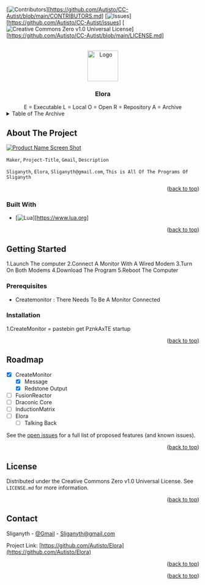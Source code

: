 [![Contributors][contributors-shield]][https://github.com/Autisto/CC-Autist/blob/main/CONTRIBUTORS.md]
[![Issues][issues-shield]][https://github.com/Autisto/CC-Autist/issues]
[![Creative Commons Zero v1.0 Universal License][license-shield]][https://github.com/Autisto/CC-Autist/blob/main/LICENSE.md]




<!-- PROJECT LOGO -->
<br />
<div align="center">
  <a href="https://github.com/Autisto/Elora">
    <img src="https://github.com/Autisto/Elora/blob/main/Images/logo.jpg" alt="Logo" width="80" height="80">
  </a>

<h3 align="center">Elora</h3>
E = Executable L = Local O = Open R = Repository A = Archive
</div>



<!-- TABLE OF CONTENTS -->
<details>
  <summary>Table of The Archive</summary>
  <ol>
    <li>
      <a href="#about-the-project">About The Project</a>
      <ul>
        <li><a href="#built-with">Built With</a></li>
      </ul>
    </li>
    <li>
      <a href="#getting-started">Getting Started</a>
      <ul>
        <li><a href="#prerequisites">Prerequisites</a></li>
        <li><a href="#installation">Installation</a></li>
      </ul>
    </li>
    <li><a href="#roadmap">Roadmap</a></li>
    <li><a href="#license">License</a></li>
    <li><a href="#contact">Contact</a></li>
  </ol>
</details>



<!-- ABOUT THE PROJECT -->
## About The Project

[![Product Name Screen Shot][product-screenshot]](https://github.com/Autisto/Elora)

`Maker`, `Project-Title`, `Gmail`, `Description`

`Sliganyth`, `Elora`, `Sliganyth@gmail.com`, `This is All Of The Programs Of Sliganyth`

<p align="right">(<a href="#readme-top">back to top</a>)</p>



### Built With

* [![Lua][Lua]][https://www.lua.org]

<p align="right">(<a href="#readme-top">back to top</a>)</p>



<!-- GETTING STARTED -->
## Getting Started

1.Launch The computer
2.Connect A  Monitor With A Wired Modem
3.Turn On Both Modems
4.Download The Program 
5.Reboot The Computer
### Prerequisites

- Createmonitor : There Needs To Be A Monitor Connected

### Installation

1.CreateMonitor = pastebin get PznkAxTE startup

<p align="right">(<a href="#readme-top">back to top</a>)</p>


<!-- ROADMAP -->
## Roadmap

- [x] CreateMonitor
    - [x] Message
    - [x] Redstone Output
- [ ] FusionReactor
- [ ] Draconic Core
- [ ] InductionMatrix
- [ ] Elora
    - [ ] Talking Back

See the [open issues](https://github.com/Autisto/Elora/issues) for a full list of proposed features (and known issues).

<p align="right">(<a href="#readme-top">back to top</a>)</p>


<!-- LICENSE -->
## License

Distributed under the Creative Commons Zero v1.0 Universal License. See `LICENSE.md` for more information.

<p align="right">(<a href="#readme-top">back to top</a>)</p>



<!-- CONTACT -->
## Contact

Sliganyth - [@Gmail](Sliganyth@gmail.com) - Sliganyth@gmail.com

Project Link: [https://github.com/Autisto/Elora](https://github.com/Autisto/Elora)

<p align="right">(<a href="#readme-top">back to top</a>)</p>

<p align="right">(<a href="#readme-top">back to top</a>)</p>



<!-- MARKDOWN LINKS & IMAGES -->
<!-- https://www.markdownguide.org/basic-syntax/#reference-style-links -->
[contributors-shield]: https://img.shields.io/github/contributors/Autisto/Elora.svg?style=for-the-badge
[contributors-url]: https://github.com/Autisto/Elora/blob/main/CONTRIBUTORS.md
[issues-shield]: https://img.shields.io/github/issues/Autisto/Elora.svg?style=for-the-badge
[issues-url]: https://github.com/Autisto/Elora/issues
[license-shield]: https://img.shields.io/github/license/Autisto/Elora.svg?style=for-the-badge
[license-url]: https://github.com/Autisto/Elora/blob/main/LICENSE.md
[product-screenshot]: https://raw.githubusercontent.com/Autisto/Elora/main/Images/screenshot.png
[Lua]: https://img.shields.io/badge/lua-000000?style=for-the-badge&logo=lua&logoColor=white
[Lua-url]: https://www.lua.org/
